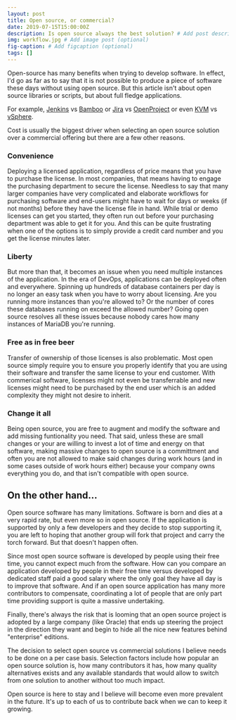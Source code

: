 ```yaml
---
layout: post
title: Open source, or commercial?
date: 2019-07-15T15:00:00Z
description: Is open source always the best solution? # Add post description (optional)
img: workflow.jpg # Add image post (optional)
fig-caption: # Add figcaption (optional)
tags: []
---
```


Open-source has many benefits when trying to develop software. In effect, I'd go as far as to say that it is not possible to produce a piece of software these days without using open source.  But this article isn't about open source libraries or scripts, but about full fledge applications.

For example, [Jenkins](https://jenkins.io/) vs [Bamboo](https://www.atlassian.com/software/bamboo) or [Jira](https://www.atlassian.com/software/jira) vs [OpenProject](https://www.openproject.org) or even [KVM](https://www.linux-kvm.org/page/Main_Page) vs [vSphere](https://www.vmware.com/ca/products/vsphere.html).

Cost is usually the biggest driver when selecting an open source solution over a commercial offering but there are a few other reasons.

### Convenience

Deploying a licensed application, regardless of price means that you have to purchase the license.  In most companies, that means having to engage the purchasing department to secure the license.  Needless to say that many larger companies have very complicated and elaborate workflows for purchasing software and end-users might have to wait for days or weeks (if not months) before they have the license file in hand.  While trial or demo licenses can get you started, they often run out before your purchasing department was able to get it for you.  And this can be quite frustrating when one of the options is to simply provide a credit card number and you get the license minutes later.

### Liberty

But more than that, it becomes an issue when you need multiple instances of the application.  In the era of DevOps, applications can be deployed often and everywhere.  Spinning up hundreds of database containers per day is no longer an easy task when you have to worry about licensing.  Are you running more instances than you're allowed to?  Or the number of cores these databases running on exceed the allowed number?  Going open source resolves all these issues because nobody cares how many instances of MariaDB you're running.

### Free as in free beer

Transfer of ownership of those licenses is also problematic.  Most open source simply require you to ensure you properly identify that you are using their software and transfer the same license to your end customer.  With commerical software, licenses might not even be transferrable and new licenses might need to be purchased by the end user which is an added complexity they might not desire to inherit.

### Change it all

Being open source, you are free to augment and modify the software and add missing funtionality you need.  That said, unless these are small changes or your are willing to invest a lot of time and energy on that software, making massive changes to open source is a committment and often you are not allowed to make said changes during work hours (and in some cases outside of work hours either) because your company owns everything you do, and that isn't compatible with open source.

## On the other hand...

Open source software has many limitations.  Software is born and dies at a very rapid rate, but even more so in open source.  If the application is supported by only a few developers and they decide to stop supporting it, you are left to hoping that another group will fork that project and carry the torch forward. But that doesn't happen often.

Since most open source software is developed by people using their free time, you cannot expect much from the software.  How can you compare an application developed by people in their free time versus developed by dedicated staff paid a good salary where the only goal they have all day is to improve that software.  And if an open source application has many more contributors to compensate, coordinating a lot of people that are only part time providing support is quite a massive undertaking.

Finally, there's always the risk that is looming that an open source project is adopted by a large company (like Oracle) that ends up steering the project in the direction they want and begin to hide all the nice new features behind "enterprise" editions.

The decision to select open source vs commercial solutions I believe needs to be done on a per case basis.  Selection factors include how popular an open source solution is, how many contributors it has, how many quality alternatives exists and any available standards that would allow to switch from one solution to another without too much impact.

Open source is here to stay and I believe will become even more prevalent in the future.  It's up to each of us to contribute back when we can to keep it growing.